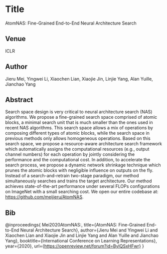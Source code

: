 # Title
AtomNAS: Fine-Grained End-to-End Neural Architecture Search

## Venue
ICLR

## Author
Jieru Mei, Yingwei Li, Xiaochen Lian, Xiaojie Jin, Linjie Yang, Alan Yuille, Jianchao Yang

## Abstract
Search space design is very critical to neural architecture search (NAS) algorithms. We propose a fine-grained search space comprised of atomic blocks, a minimal search unit that is much smaller than the ones used in recent NAS algorithms. This search space allows a mix of operations by composing different types of atomic blocks, while the search space in previous methods only allows homogeneous operations. Based on this search space, we propose a resource-aware architecture search framework which automatically assigns the computational resources (e.g., output channel numbers) for each operation by jointly considering the performance and the computational cost. In addition, to accelerate the search process, we propose a dynamic network shrinkage technique which prunes the atomic blocks with negligible influence on outputs on the fly.  Instead of a search-and-retrain two-stage paradigm, our method simultaneously searches and trains the target architecture. 
Our method achieves state-of-the-art performance under several FLOPs configurations on ImageNet with a small searching cost.
We open our entire codebase at: https://github.com/meijieru/AtomNAS.

## Bib
@inproceedings{
Mei2020AtomNAS:,
title={AtomNAS: Fine-Grained End-to-End Neural Architecture Search},
author={Jieru Mei and Yingwei Li and Xiaochen Lian and Xiaojie Jin and Linjie Yang and Alan Yuille and Jianchao Yang},
booktitle={International Conference on Learning Representations},
year={2020},
url={https://openreview.net/forum?id=BylQSxHFwr}
}